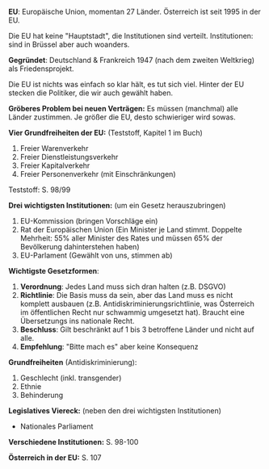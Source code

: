 **EU**: Europäische Union, momentan 27 Länder. Österreich ist seit 1995 in der EU. 

Die EU hat keine "Hauptstadt", die Institutionen sind verteilt. Institutionen: sind in Brüssel aber auch woanders.

**Gegründet**: Deutschland & Frankreich 1947 (nach dem zweiten Weltkrieg) als Friedensprojekt. 

Die EU ist nichts was einfach so klar hält, es tut sich viel. Hinter der EU stecken die Politiker, die wir auch gewählt haben. 

**Gröberes Problem bei neuen Verträgen:** Es müssen (manchmal) alle Länder zustimmen. Je größer die EU, desto schwieriger wird sowas. 

**Vier Grundfreiheiten der EU:** (Teststoff, Kapitel 1 im Buch)
1. Freier Warenverkehr
2. Freier Dienstleistungsverkehr
3. Freier Kapitalverkehr
4. Freier Personenverkehr (mit Einschränkungen)

Teststoff: S. 98/99 

**Drei wichtigsten Institutionen:** (um ein Gesetz herauszubringen)
1. EU-Kommission (bringen Vorschläge ein)
2. Rat der Europäischen Union (Ein Minister je Land stimmt. Doppelte Mehrheit: 55% aller Minister des Rates und müssen 65% der Bevölkerung dahinterstehen haben)
3. EU-Parlament (Gewählt von uns, stimmen ab)

**Wichtigste Gesetzformen**:
1. **Verordnung**: Jedes Land muss sich dran halten (z.B. DSGVO)
2. **Richtlinie**: Die Basis muss da sein, aber das Land muss es nicht komplett ausbauen (z.B. Antidiskriminierungsrichtlinie, was Österreich im öffentlichen Recht nur schwammig umgesetzt hat). Braucht eine Übersetzungs ins nationale Recht.
3. **Beschluss**: Gilt beschränkt auf 1 bis 3 betroffene Länder und nicht auf alle. 
4. **Empfehlung**: "Bitte mach es" aber keine Konsequenz

**Grundfreiheiten** (Antidiskriminierung):
1. Geschlecht (inkl. transgender)
2. Ethnie
3. Behinderung

**Legislatives Viereck:** (neben den drei wichtigsten Institutionen)
- Nationales Parliament

**Verschiedene Institutionen:** S. 98-100

**Österreich in der EU:** S. 107
